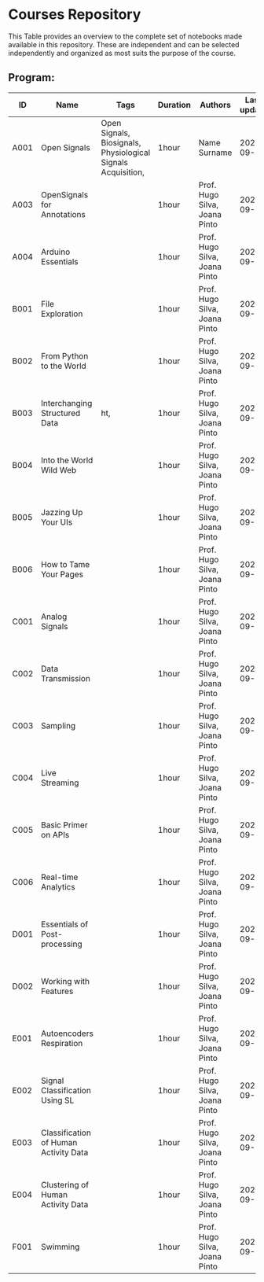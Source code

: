 # Courses Repository 
 This Table provides an overview to the complete set of notebooks made available in this repository. 
 These are independent and can be selected independently and organized as most suits the purpose of the course.  

 ## Program:  
ID | Name | Tags | Duration | Authors | Last update 
--- | --- | --- | --- | --- | --- 
A001 |  Open Signals | Open Signals, Biosignals, Physiological Signals Acquisition,|1hour| Name Surname|2020-09-23|
A003 |  OpenSignals for Annotations | |1hour|Prof. Hugo Silva, Joana Pinto|2020-09-07|
A004 |  Arduino Essentials | |1hour|Prof. Hugo Silva, Joana Pinto|2020-09-18|
B001 |  File Exploration | |1hour|Prof. Hugo Silva, Joana Pinto|2020-09-18|
B002 |  From Python to the World | |1hour|Prof. Hugo Silva, Joana Pinto|2020-09-18|
B003 |  Interchanging Structured Data | ht,|1hour|Prof. Hugo Silva, Joana Pinto|2020-09-18|
B004 |  Into the World Wild Web | |1hour|Prof. Hugo Silva, Joana Pinto|2020-09-18|
B005 |  Jazzing Up Your UIs  | |1hour|Prof. Hugo Silva, Joana Pinto|2020-09-18|
B006 |  How to Tame Your Pages | |1hour|Prof. Hugo Silva, Joana Pinto|2020-09-18|
C001 |  Analog Signals | |1hour|Prof. Hugo Silva, Joana Pinto|2020-09-18|
C002 |  Data Transmission | |1hour|Prof. Hugo Silva, Joana Pinto|2020-09-18|
C003 |  Sampling | |1hour|Prof. Hugo Silva, Joana Pinto|2020-09-18|
C004 |  Live Streaming | |1hour|Prof. Hugo Silva, Joana Pinto|2020-09-18|
C005 |  Basic Primer on APIs | |1hour|Prof. Hugo Silva, Joana Pinto|2020-09-18|
C006 |   Real-time Analytics | |1hour|Prof. Hugo Silva, Joana Pinto|2020-09-18|
D001 |  Essentials of Post-processing | |1hour|Prof. Hugo Silva, Joana Pinto|2020-09-18|
D002 |  Working with Features | |1hour|Prof. Hugo Silva, Joana Pinto|2020-09-18|
E001 |  Autoencoders Respiration | |1hour|Prof. Hugo Silva, Joana Pinto|2020-09-18|
E002 |  Signal Classification Using SL | |1hour|Prof. Hugo Silva, Joana Pinto|2020-09-07|
E003 |  Classification of Human Activity Data | |1hour|Prof. Hugo Silva, Joana Pinto|2020-09-18|
E004 |  Clustering of Human Activity Data | |1hour|Prof. Hugo Silva, Joana Pinto|2020-09-18|
F001 |  Swimming | |1hour|Prof. Hugo Silva, Joana Pinto|2020-09-18|
